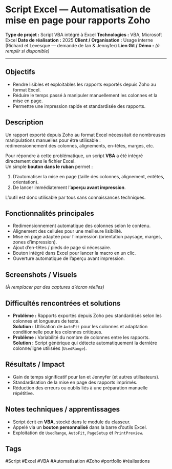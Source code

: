 # Script Excel — Automatisation de mise en page pour rapports Zoho

**Type de projet :** Script VBA intégré à Excel
**Technologies :** VBA, Microsoft Excel
**Date de réalisation :** 2025
**Client / Organisation :** Usage interne (Richard et Levesque — demande de Ian & Jennyfer)
**Lien Git / Démo :** _(à remplir si disponible)_

---

## Objectifs

- Rendre lisibles et exploitables les rapports exportés depuis Zoho au format Excel.
- Réduire le temps passé à manipuler manuellement les colonnes et la mise en page.
- Permettre une impression rapide et standardisée des rapports.

## Description

Un rapport exporté depuis Zoho au format Excel nécessitait de nombreuses manipulations manuelles pour être utilisable :  
redimensionnement des colonnes, alignements, en-têtes, marges, etc.

Pour répondre à cette problématique, un script **VBA** a été intégré directement dans le fichier Excel.  
Un simple **bouton dans le ruban** permet :

1. D’automatiser la mise en page (taille des colonnes, alignement, entêtes, orientation).
2. De lancer immédiatement l’**aperçu avant impression**.

L’outil est donc utilisable par tous sans connaissances techniques.

## Fonctionnalités principales

- Redimensionnement automatique des colonnes selon le contenu.
- Alignement des cellules pour une meilleure lisibilité.
- Mise en page adaptée pour l’impression (orientation paysage, marges, zones d’impression).
- Ajout d’en-têtes / pieds de page si nécessaire.
- Bouton intégré dans Excel pour lancer la macro en un clic.
- Ouverture automatique de l’aperçu avant impression.

## Screenshots / Visuels

_(À remplacer par des captures d’écran réelles)_

## Difficultés rencontrées et solutions

- **Problème :** Rapports exportés depuis Zoho peu standardisés selon les colonnes et longueurs de texte.  
    **Solution :** Utilisation de `AutoFit` pour les colonnes et adaptation conditionnelle pour les colonnes critiques.
- **Problème :** Variabilité du nombre de colonnes entre les rapports.  
    **Solution :** Script générique qui détecte automatiquement la dernière colonne/ligne utilisées (`UsedRange`).

## Résultats / Impact

- Gain de temps significatif pour Ian et Jennyfer (et autres utilisateurs).
- Standardisation de la mise en page des rapports imprimés.
- Réduction des erreurs ou oublis liés à une préparation manuelle répétitive.

## Notes techniques / apprentissages

- Script écrit en **VBA**, stocké dans le module du classeur.
- Appelé via un **bouton personnalisé** dans la barre d’outils Excel.
- Exploitation de `UsedRange`, `AutoFit`, `PageSetup` et `PrintPreview`.
## Tags

#Script #Excel #VBA #Automatisation #Zoho #portfolio #réalisations